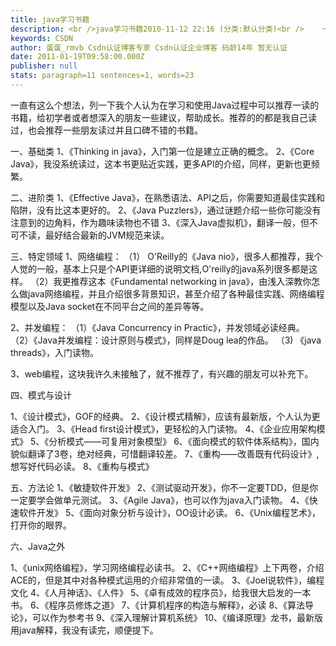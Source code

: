 ```yaml
---
title: java学习书籍
description: <br />java学习书籍2010-11-12 22:16 (分类:默认分类)<br />    一直有这么个想法，列一下我个人认为在学习和使用Java过程中可以推荐一读的书籍，给初学者或者想深入的朋友一些建议，帮助成长。推荐的的都是我自己读过，也会推荐一些朋友读过并且口碑不错的书籍。<br /><br />一、基础类<br />1、《Thinking in java》，入门第一位是建立正确的概念。<br />2、《Core Java》，我没系统读过，这本书更贴近实践，更多API的介绍，同样，更新也更频繁
keywords: CSDN
author: 蛋蛋_rmvb Csdn认证博客专家 Csdn认证企业博客 码龄14年 暂无认证
date: 2011-01-19T09:58:00.000Z
publisher: null
stats: paragraph=11 sentences=1, words=23
---
```

一直有这么个想法，列一下我个人认为在学习和使用Java过程中可以推荐一读的书籍，给初学者或者想深入的朋友一些建议，帮助成长。推荐的的都是我自己读过，也会推荐一些朋友读过并且口碑不错的书籍。

一、基础类
1、《Thinking in java》，入门第一位是建立正确的概念。
2、《Core Java》，我没系统读过，这本书更贴近实践，更多API的介绍，同样，更新也更频繁。

二、进阶类
1、《Effective Java》，在熟悉语法、API之后，你需要知道最佳实践和陷阱，没有比这本更好的。
2、《Java Puzzlers》，通过谜题介绍一些你可能没有注意到的边角料，作为趣味读物也不错
3、《深入Java虚拟机》，翻译一般，但不可不读，最好结合最新的JVM规范来读。

三、特定领域
1、网络编程：
（1） O'Reilly的《Java nio》，很多人都推荐，我个人觉的一般，基本上只是个API更详细的说明文档,O'reilly的java系列很多都是这样。
（2）我更推荐这本《Fundamental networking in java》，由浅入深教你怎么做java网络编程，并且介绍很多背景知识，甚至介绍了各种最佳实践、网络编程模型以及Java socket在不同平台之间的差异等等。

2、并发编程：
（1）《Java Concurrency in Practic》，并发领域必读经典。
（2）《Java并发编程：设计原则与模式》，同样是Doug lea的作品。
（3) 《java threads》，入门读物。

3、web编程，这块我许久未接触了，就不推荐了，有兴趣的朋友可以补充下。

四、模式与设计

1、《设计模式》，GOF的经典。
2、《设计模式精解》，应该有最新版，个人认为更适合入门。
3、《Head first设计模式》，更轻松的入门读物。
4、《企业应用架构模式》
5、《分析模式——可复用对象模型》
6、《面向模式的软件体系结构》，国内貌似翻译了3卷，绝对经典，可惜翻译较差。
7、《重构——改善既有代码设计》,想写好代码必读。
8、《重构与模式》

五、方法论
1、《敏捷软件开发》
2、《测试驱动开发》，你不一定要TDD，但是你一定要学会做单元测试。
3、《Agile Java》，也可以作为java入门读物。
4、《快速软件开发》
5、《面向对象分析与设计》，OO设计必读。
6、《Unix编程艺术》，打开你的眼界。

六、Java之外

1、《unix网络编程》，学习网络编程必读书。
2、《C++网络编程》上下两卷，介绍ACE的，但是其中对各种模式运用的介绍非常值的一读。
3、《Joel说软件》，编程文化
4、《人月神话》、《人件》
5、《卓有成效的程序员》，给我很大启发的一本书。
6、《程序员修炼之道》
7、《计算机程序的构造与解释》，必读
8、《算法导论》，可以作为参考书
9、《深入理解计算机系统》
10、《编译原理》龙书，最新版用java解释，我没有读完，顺便提下。
